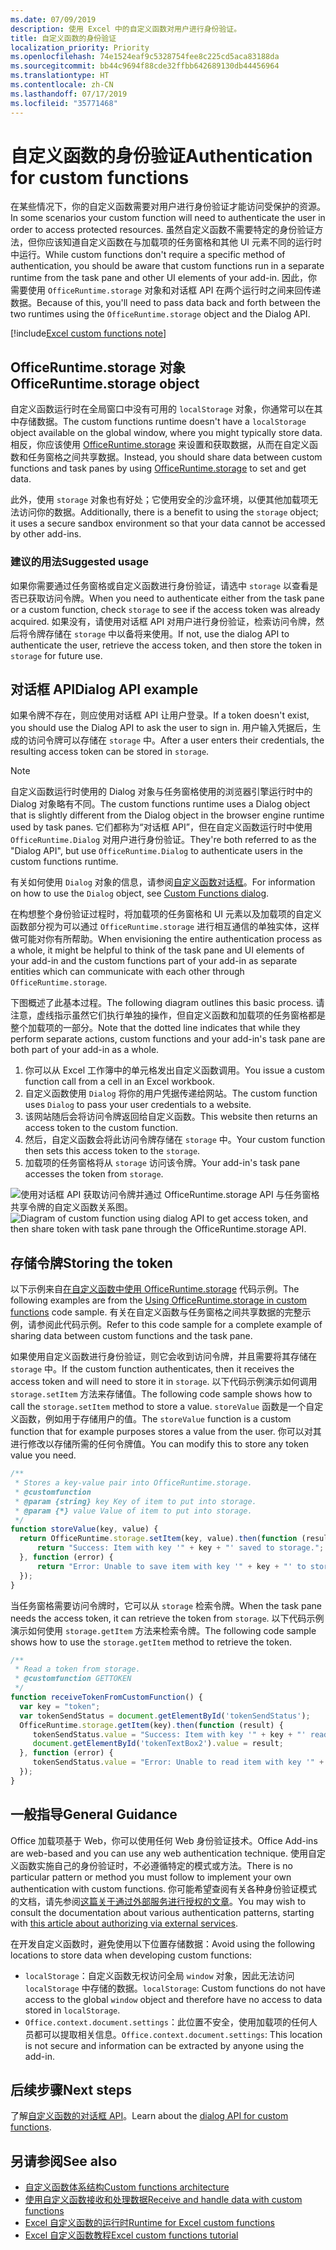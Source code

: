 ```yaml
---
ms.date: 07/09/2019
description: 使用 Excel 中的自定义函数对用户进行身份验证。
title: 自定义函数的身份验证
localization_priority: Priority
ms.openlocfilehash: 74e1524eaf9c5328754fee8c225cd5aca83188da
ms.sourcegitcommit: bb44c9694f88cde32ffbb642689130db44456964
ms.translationtype: HT
ms.contentlocale: zh-CN
ms.lasthandoff: 07/17/2019
ms.locfileid: "35771468"
---
```

# <a name="authentication-for-custom-functions"></a><span data-ttu-id="b9081-103">自定义函数的身份验证</span><span class="sxs-lookup"><span data-stu-id="b9081-103">Authentication for custom functions</span></span>

<span data-ttu-id="b9081-104">在某些情况下，你的自定义函数需要对用户进行身份验证才能访问受保护的资源。</span><span class="sxs-lookup"><span data-stu-id="b9081-104">In some scenarios your custom function will need to authenticate the user in order to access protected resources.</span></span> <span data-ttu-id="b9081-105">虽然自定义函数不需要特定的身份验证方法，但你应该知道自定义函数在与加载项的任务窗格和其他 UI 元素不同的运行时中运行。</span><span class="sxs-lookup"><span data-stu-id="b9081-105">While custom functions don't require a specific method of authentication, you should be aware that custom functions run in a separate runtime from the task pane and other UI elements of your add-in.</span></span> <span data-ttu-id="b9081-106">因此，你需要使用 `OfficeRuntime.storage` 对象和对话框 API 在两个运行时之间来回传递数据。</span><span class="sxs-lookup"><span data-stu-id="b9081-106">Because of this, you'll need to pass data back and forth between the two runtimes using the `OfficeRuntime.storage` object and the Dialog API.</span></span>

[!include[Excel custom functions note](../includes/excel-custom-functions-note.md)]

## <a name="officeruntimestorage-object"></a><span data-ttu-id="b9081-107">OfficeRuntime.storage 对象</span><span class="sxs-lookup"><span data-stu-id="b9081-107">OfficeRuntime.storage object</span></span>

<span data-ttu-id="b9081-108">自定义函数运行时在全局窗口中没有可用的 `localStorage` 对象，你通常可以在其中存储数据。</span><span class="sxs-lookup"><span data-stu-id="b9081-108">The custom functions runtime doesn't have a `localStorage` object available on the global window, where you might typically store data.</span></span> <span data-ttu-id="b9081-109">相反，你应该使用 [OfficeRuntime.storage](/javascript/api/office-runtime/officeruntime.storage) 来设置和获取数据，从而在自定义函数和任务窗格之间共享数据。</span><span class="sxs-lookup"><span data-stu-id="b9081-109">Instead, you should share data between custom functions and task panes by using [OfficeRuntime.storage](/javascript/api/office-runtime/officeruntime.storage) to set and get data.</span></span>

<span data-ttu-id="b9081-110">此外，使用 `storage` 对象也有好处；它使用安全的沙盒环境，以便其他加载项无法访问你的数据。</span><span class="sxs-lookup"><span data-stu-id="b9081-110">Additionally, there is a benefit to using the `storage` object; it uses a secure sandbox environment so that your data cannot be accessed by other add-ins.</span></span>

### <a name="suggested-usage"></a><span data-ttu-id="b9081-111">建议的用法</span><span class="sxs-lookup"><span data-stu-id="b9081-111">Suggested usage</span></span>

<span data-ttu-id="b9081-112">如果你需要通过任务窗格或自定义函数进行身份验证，请选中 `storage` 以查看是否已获取访问令牌。</span><span class="sxs-lookup"><span data-stu-id="b9081-112">When you need to authenticate either from the task pane or a custom function, check `storage` to see if the access token was already acquired.</span></span> <span data-ttu-id="b9081-113">如果没有，请使用对话框 API 对用户进行身份验证，检索访问令牌，然后将令牌存储在 `storage` 中以备将来使用。</span><span class="sxs-lookup"><span data-stu-id="b9081-113">If not, use the dialog API to authenticate the user, retrieve the access token, and then store the token in `storage` for future use.</span></span>

## <a name="dialog-api"></a><span data-ttu-id="b9081-114">对话框 API</span><span class="sxs-lookup"><span data-stu-id="b9081-114">Dialog API example</span></span>

<span data-ttu-id="b9081-115">如果令牌不存在，则应使用对话框 API 让用户登录。</span><span class="sxs-lookup"><span data-stu-id="b9081-115">If a token doesn't exist, you should use the Dialog API to ask the user to sign in.</span></span> <span data-ttu-id="b9081-116">用户输入凭据后，生成的访问令牌可以存储在 `storage` 中。</span><span class="sxs-lookup"><span data-stu-id="b9081-116">After a user enters their credentials, the resulting access token can be stored in `storage`.</span></span>

> [!NOTE]
> <span data-ttu-id="b9081-117">自定义函数运行时使用的 Dialog 对象与任务窗格使用的浏览器引擎运行时中的 Dialog 对象略有不同。</span><span class="sxs-lookup"><span data-stu-id="b9081-117">The custom functions runtime uses a Dialog object that is slightly different from the Dialog object in the browser engine runtime used by task panes.</span></span> <span data-ttu-id="b9081-118">它们都称为“对话框 API”，但在自定义函数运行时中使用 `OfficeRuntime.Dialog` 对用户进行身份验证。</span><span class="sxs-lookup"><span data-stu-id="b9081-118">They're both referred to as the "Dialog API", but use `OfficeRuntime.Dialog` to authenticate users in the custom functions runtime.</span></span>

<span data-ttu-id="b9081-119">有关如何使用 `Dialog` 对象的信息，请参阅[自定义函数对话框](/office/dev/add-ins/excel/custom-functions-dialog)。</span><span class="sxs-lookup"><span data-stu-id="b9081-119">For information on how to use the `Dialog` object, see [Custom Functions dialog](/office/dev/add-ins/excel/custom-functions-dialog).</span></span>

<span data-ttu-id="b9081-120">在构想整个身份验证过程时，将加载项的任务窗格和 UI 元素以及加载项的自定义函数部分视为可以通过 `OfficeRuntime.storage` 进行相互通信的单独实体，这样做可能对你有所帮助。</span><span class="sxs-lookup"><span data-stu-id="b9081-120">When envisioning the entire authentication process as a whole, it might be helpful to think of the task pane and UI elements of your add-in and the custom functions part of your add-in as separate entities which can communicate with each other through `OfficeRuntime.storage`.</span></span>

<span data-ttu-id="b9081-121">下图概述了此基本过程。</span><span class="sxs-lookup"><span data-stu-id="b9081-121">The following diagram outlines this basic process.</span></span> <span data-ttu-id="b9081-122">请注意，虚线指示虽然它们执行单独的操作，但自定义函数和加载项的任务窗格都是整个加载项的一部分。</span><span class="sxs-lookup"><span data-stu-id="b9081-122">Note that the dotted line indicates that while they perform separate actions, custom functions and your add-in's task pane are both part of your add-in as a whole.</span></span>

1. <span data-ttu-id="b9081-123">你可以从 Excel 工作簿中的单元格发出自定义函数调用。</span><span class="sxs-lookup"><span data-stu-id="b9081-123">You issue a custom function call from a cell in an Excel workbook.</span></span>
2. <span data-ttu-id="b9081-124">自定义函数使用 `Dialog` 将你的用户凭据传递给网站。</span><span class="sxs-lookup"><span data-stu-id="b9081-124">The custom function uses `Dialog` to pass your user credentials to a website.</span></span>
3. <span data-ttu-id="b9081-125">该网站随后会将访问令牌返回给自定义函数。</span><span class="sxs-lookup"><span data-stu-id="b9081-125">This website then returns an access token to the custom function.</span></span>
4. <span data-ttu-id="b9081-126">然后，自定义函数会将此访问令牌存储在 `storage` 中。</span><span class="sxs-lookup"><span data-stu-id="b9081-126">Your custom function then sets this access token to the `storage`.</span></span>
5. <span data-ttu-id="b9081-127">加载项的任务窗格将从 `storage` 访问该令牌。</span><span class="sxs-lookup"><span data-stu-id="b9081-127">Your add-in's task pane accesses the token from `storage`.</span></span>

<span data-ttu-id="b9081-128">![使用对话框 API 获取访问令牌并通过 OfficeRuntime.storage API 与任务窗格共享令牌的自定义函数关系图。](../images/authentication-diagram.png "身份验证关系图。")</span><span class="sxs-lookup"><span data-stu-id="b9081-128">![Diagram of custom function using dialog API to get access token, and then share token with task pane through the OfficeRuntime.storage API.](../images/authentication-diagram.png "Authentication diagram.")</span></span>

## <a name="storing-the-token"></a><span data-ttu-id="b9081-129">存储令牌</span><span class="sxs-lookup"><span data-stu-id="b9081-129">Storing the token</span></span>

<span data-ttu-id="b9081-130">以下示例来自[在自定义函数中使用 OfficeRuntime.storage](https://github.com/OfficeDev/PnP-OfficeAddins/tree/master/Excel-custom-functions/AsyncStorage) 代码示例。</span><span class="sxs-lookup"><span data-stu-id="b9081-130">The following examples are from the [Using OfficeRuntime.storage in custom functions](https://github.com/OfficeDev/PnP-OfficeAddins/tree/master/Excel-custom-functions/AsyncStorage) code sample.</span></span> <span data-ttu-id="b9081-131">有关在自定义函数与任务窗格之间共享数据的完整示例，请参阅此代码示例。</span><span class="sxs-lookup"><span data-stu-id="b9081-131">Refer to this code sample for a complete example of sharing data between custom functions and the task pane.</span></span>

<span data-ttu-id="b9081-132">如果使用自定义函数进行身份验证，则它会收到访问令牌，并且需要将其存储在 `storage` 中。</span><span class="sxs-lookup"><span data-stu-id="b9081-132">If the custom function authenticates, then it receives the access token and will need to store it in `storage`.</span></span> <span data-ttu-id="b9081-133">以下代码示例演示如何调用 `storage.setItem` 方法来存储值。</span><span class="sxs-lookup"><span data-stu-id="b9081-133">The following code sample shows how to call the `storage.setItem` method to store a value.</span></span> <span data-ttu-id="b9081-134">`storeValue` 函数是一个自定义函数，例如用于存储用户的值。</span><span class="sxs-lookup"><span data-stu-id="b9081-134">The `storeValue` function is a custom function that for example purposes stores a value from the user.</span></span> <span data-ttu-id="b9081-135">你可以对其进行修改以存储所需的任何令牌值。</span><span class="sxs-lookup"><span data-stu-id="b9081-135">You can modify this to store any token value you need.</span></span>

```js
/**
 * Stores a key-value pair into OfficeRuntime.storage.
 * @customfunction
 * @param {string} key Key of item to put into storage.
 * @param {*} value Value of item to put into storage.
 */
function storeValue(key, value) {
  return OfficeRuntime.storage.setItem(key, value).then(function (result) {
      return "Success: Item with key '" + key + "' saved to storage.";
  }, function (error) {
      return "Error: Unable to save item with key '" + key + "' to storage. " + error;
  });
}
```

<span data-ttu-id="b9081-136">当任务窗格需要访问令牌时，它可以从 `storage` 检索令牌。</span><span class="sxs-lookup"><span data-stu-id="b9081-136">When the task pane needs the access token, it can retrieve the token from `storage`.</span></span> <span data-ttu-id="b9081-137">以下代码示例演示如何使用 `storage.getItem` 方法来检索令牌。</span><span class="sxs-lookup"><span data-stu-id="b9081-137">The following code sample shows how to use the `storage.getItem` method to retrieve the token.</span></span>

```js
/**
 * Read a token from storage.
 * @customfunction GETTOKEN
 */
function receiveTokenFromCustomFunction() {
  var key = "token";
  var tokenSendStatus = document.getElementById('tokenSendStatus');
  OfficeRuntime.storage.getItem(key).then(function (result) {
     tokenSendStatus.value = "Success: Item with key '" + key + "' read from storage.";
     document.getElementById('tokenTextBox2').value = result;
  }, function (error) {
     tokenSendStatus.value = "Error: Unable to read item with key '" + key + "' from storage. " + error;
  });
}
```

## <a name="general-guidance"></a><span data-ttu-id="b9081-138">一般指导</span><span class="sxs-lookup"><span data-stu-id="b9081-138">General Guidance</span></span>

<span data-ttu-id="b9081-139">Office 加载项基于 Web，你可以使用任何 Web 身份验证技术。</span><span class="sxs-lookup"><span data-stu-id="b9081-139">Office Add-ins are web-based and you can use any web authentication technique.</span></span> <span data-ttu-id="b9081-140">使用自定义函数实施自己的身份验证时，不必遵循特定的模式或方法。</span><span class="sxs-lookup"><span data-stu-id="b9081-140">There is no particular pattern or method you must follow to implement your own authentication with custom functions.</span></span> <span data-ttu-id="b9081-141">你可能希望查阅有关各种身份验证模式的文档，请先参阅[这篇关于通过外部服务进行授权的文章](/office/dev/add-ins/develop/auth-external-add-ins?view=office-js)。</span><span class="sxs-lookup"><span data-stu-id="b9081-141">You may wish to consult the documentation about various authentication patterns, starting with [this article about authorizing via external services](/office/dev/add-ins/develop/auth-external-add-ins?view=office-js).</span></span>  

<span data-ttu-id="b9081-142">在开发自定义函数时，避免使用以下位置存储数据：</span><span class="sxs-lookup"><span data-stu-id="b9081-142">Avoid using the following locations to store data when developing custom functions:</span></span>  

- <span data-ttu-id="b9081-143">`localStorage`：自定义函数无权访问全局 `window` 对象，因此无法访问 `localStorage` 中存储的数据。</span><span class="sxs-lookup"><span data-stu-id="b9081-143">`localStorage`: Custom functions do not have access to the global `window` object and therefore have no access to data stored in `localStorage`.</span></span>
- <span data-ttu-id="b9081-144">`Office.context.document.settings`：此位置不安全，使用加载项的任何人员都可以提取相关信息。</span><span class="sxs-lookup"><span data-stu-id="b9081-144">`Office.context.document.settings`:  This location is not secure and information can be extracted by anyone using the add-in.</span></span>

## <a name="next-steps"></a><span data-ttu-id="b9081-145">后续步骤</span><span class="sxs-lookup"><span data-stu-id="b9081-145">Next steps</span></span>
<span data-ttu-id="b9081-146">了解[自定义函数的对话框 API](custom-functions-dialog.md)。</span><span class="sxs-lookup"><span data-stu-id="b9081-146">Learn about the [dialog API for custom functions](custom-functions-dialog.md).</span></span>

## <a name="see-also"></a><span data-ttu-id="b9081-147">另请参阅</span><span class="sxs-lookup"><span data-stu-id="b9081-147">See also</span></span>

* [<span data-ttu-id="b9081-148">自定义函数体系结构</span><span class="sxs-lookup"><span data-stu-id="b9081-148">Custom functions architecture</span></span>](custom-functions-architecture.md)
* [<span data-ttu-id="b9081-149">使用自定义函数接收和处理数据</span><span class="sxs-lookup"><span data-stu-id="b9081-149">Receive and handle data with custom functions</span></span>](custom-functions-web-reqs.md)
* [<span data-ttu-id="b9081-150">Excel 自定义函数的运行时</span><span class="sxs-lookup"><span data-stu-id="b9081-150">Runtime for Excel custom functions</span></span>](custom-functions-runtime.md)
* [<span data-ttu-id="b9081-151">Excel 自定义函数教程</span><span class="sxs-lookup"><span data-stu-id="b9081-151">Excel custom functions tutorial</span></span>](excel-tutorial-custom-functions.md)
